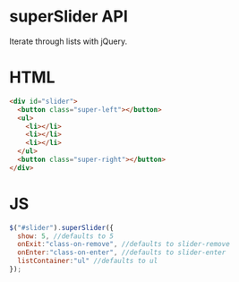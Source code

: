 # superSlider API
Iterate through lists with jQuery.

# HTML

```HTML
<div id="slider">
  <button class="super-left"></button>
  <ul>
    <li></li>
    <li></li>
    <li></li>
  </ul>
  <button class="super-right"></button>
</div>
```

# JS

```javascript
$("#slider").superSlider({
  show: 5, //defaults to 5
  onExit:"class-on-remove", //defaults to slider-remove
  onEnter:"class-on-enter", //defaults to slider-enter
  listContainer:"ul" //defaults to ul
});
```
